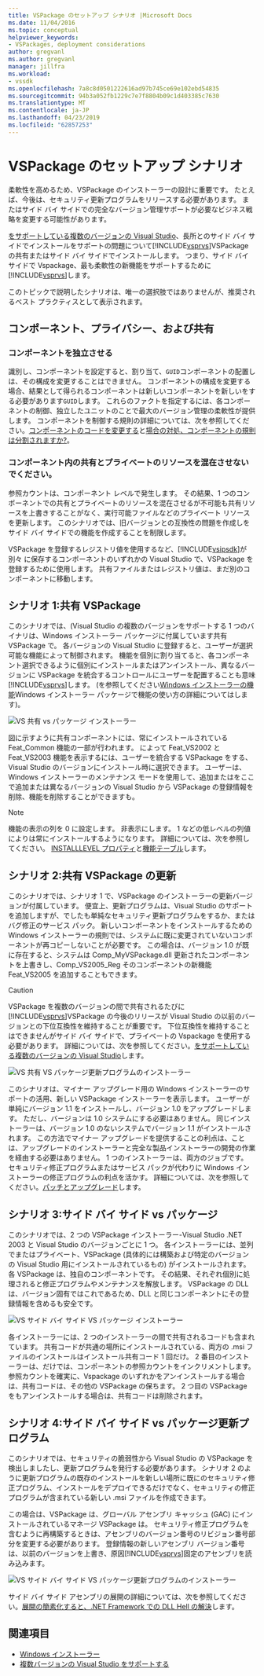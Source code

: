```yaml
---
title: VSPackage のセットアップ シナリオ |Microsoft Docs
ms.date: 11/04/2016
ms.topic: conceptual
helpviewer_keywords:
- VSPackages, deployment considerations
author: gregvanl
ms.author: gregvanl
manager: jillfra
ms.workload:
- vssdk
ms.openlocfilehash: 7a8c8d0501222616ad97b745ce69e102ebd54835
ms.sourcegitcommit: 94b3a052fb1229c7e7f8804b09c1d403385c7630
ms.translationtype: MT
ms.contentlocale: ja-JP
ms.lasthandoff: 04/23/2019
ms.locfileid: "62857253"
---
```

# <a name="vspackage-setup-scenarios"></a>VSPackage のセットアップ シナリオ

柔軟性を高めるため、VSPackage のインストーラーの設計に重要です。 たとえば、今後は、セキュリティ更新プログラムをリリースする必要があります。 またはサイド バイ サイドでの完全なバージョン管理サポートが必要なビジネス戦略を変更する可能性があります。

[をサポートしている複数のバージョンの Visual Studio](../../extensibility/supporting-multiple-versions-of-visual-studio.md)、長所とのサイド バイ サイドでインストールをサポートの問題について[!INCLUDE[vsprvs](../../code-quality/includes/vsprvs_md.md)]VSPackage の共有またはサイド バイ サイドでインストールします。 つまり、サイド バイ サイドで Vspackage、最も柔軟性の新機能をサポートするために[!INCLUDE[vsprvs](../../code-quality/includes/vsprvs_md.md)]します。

このトピックで説明したシナリオは、唯一の選択肢ではありませんが、推奨されるベスト プラクティスとして表示されます。

## <a name="components-privacy-and-sharing"></a>コンポーネント、プライバシー、および共有

### <a name="make-your-components-independent"></a>コンポーネントを独立させる

識別し、コンポーネントを設定すると、割り当て、`GUID`コンポーネントの配置しは、その構成を変更することはできません。 コンポーネントの構成を変更する場合、結果として得られるコンポーネントは新しいコンポーネントを新しいをする必要があります`GUID`します。 これらのファクトを指定するには、各コンポーネントの制御、独立したユニットのことで最大のバージョン管理の柔軟性が提供します。 コンポーネントを制御する規則の詳細については、次を参照してください。[コンポーネントのコードを変更する](/windows/desktop/Msi/changing-the-component-code)と[場合の対処、コンポーネントの規則は分割されますか?](/windows/desktop/Msi/what-happens-if-the-component-rules-are-broken)。

### <a name="do-not-mix-shared-and-private-resources-in-a-component"></a>コンポーネント内の共有とプライベートのリソースを混在させないでください。

参照カウントは、コンポーネント レベルで発生します。 その結果、1 つのコンポーネントでの共有とプライベートのリソースを混在させるが不可能も共有リソースを上書きすることがなく、実行可能ファイルなどのプライベート リソースを更新します。 このシナリオでは、旧バージョンとの互換性の問題を作成しをサイド バイ サイドでの機能を作成することを制限します。

VSPackage を登録するレジストリ値を使用するなど、[!INCLUDE[vsipsdk](../../extensibility/includes/vsipsdk_md.md)]が別々 に保存するコンポーネントのいずれかの Visual Studio で、VSPackage を登録するために使用します。 共有ファイルまたはレジストリ値は、まだ別のコンポーネントに移動します。

## <a name="scenario-1-shared-vspackage"></a>シナリオ 1:共有 VSPackage

このシナリオでは、(Visual Studio の複数のバージョンをサポートする 1 つのバイナリは、Windows インストーラー パッケージに付属しています共有 VSPackage で。 各バージョンの Visual Studio に登録すると、ユーザーが選択可能な機能によって制御されます。 機能を個別に割り当てると、各コンポーネント選択できるように個別にインストールまたはアンインストール、異なるバージョンに VSPackage を統合するコントロールにユーザーを配置することも意味[!INCLUDE[vsprvs](../../code-quality/includes/vsprvs_md.md)]します。 (を参照してください[Windows インストーラーの機能](/windows/desktop/Msi/windows-installer-features)Windows インストーラー パッケージで機能の使い方の詳細についてはします)。

![VS 共有 vs パッケージ インストーラー](../../extensibility/internals/media/vs_sharedpackage.gif "VS_SharedPackage")

図に示すように共有コンポーネントには、常にインストールされている Feat_Common 機能の一部が行われます。 によって Feat_VS2002 と Feat_VS2003 機能を表示するには、ユーザーを統合する VSPackage をする、Visual Studio のバージョンにインストール時に選択できます。 ユーザーは、Windows インストーラーのメンテナンス モードを使用して、追加またはをここで追加または異なるバージョンの Visual Studio から VSPackage の登録情報を削除、機能を削除することができますも。

> [!NOTE]
> 機能の表示の列を 0 に設定します。 非表示にします。 1 などの低レベルの列値によりは常にインストールするようになります。 詳細については、次を参照してください。 [INSTALLLEVEL プロパティ](/windows/desktop/Msi/installlevel)と[機能テーブル](/windows/desktop/Msi/feature-table)します。

## <a name="scenario-2-shared-vspackage-update"></a>シナリオ 2:共有 VSPackage の更新

このシナリオでは、シナリオ 1 で、VSPackage のインストーラーの更新バージョンが付属しています。 便宜上、更新プログラムは、Visual Studio のサポートを追加しますが、でしたも単純なセキュリティ更新プログラムをするか、またはバグ修正のサービス パック。 新しいコンポーネントをインストールするための Windows インストーラーの規則では、システムに既に変更されていないコンポーネントが再コピーしないことが必要です。 この場合は、バージョン 1.0 が既に存在すると、システムは Comp_MyVSPackage.dll 更新されたコンポーネントを上書きし、Comp_VS2005_Reg そのコンポーネントの新機能 Feat_VS2005 を追加することもできます。

> [!CAUTION]
> VSPackage を複数のバージョンの間で共有されるたびに[!INCLUDE[vsprvs](../../code-quality/includes/vsprvs_md.md)]VSPackage の今後のリリースが Visual Studio の以前のバージョンとの下位互換性を維持することが重要です。 下位互換性を維持することはできませんがサイド バイ サイドで、プライベートの Vspackage を使用する必要があります。 詳細については、次を参照してください。[をサポートしている複数のバージョンの Visual Studio](../../extensibility/supporting-multiple-versions-of-visual-studio.md)します。

![VS 共有 VS パッケージ更新プログラムのインストーラー](../../extensibility/internals/media/vs_sharedpackageupdate.gif "VS_SharedPackageUpdate")

このシナリオは、マイナー アップグレード用の Windows インストーラーのサポートの活用、新しい VSPackage インストーラーを表示します。 ユーザーが単純にバージョン 1.1 をインストールし、バージョン 1.0 をアップグレードします。 ただし、バージョンは 1.0 システムにする必要はありません。 同じインストーラーは、バージョン 1.0 のないシステムでバージョン 1.1 がインストールされます。 この方法でマイナー アップグレードを提供することの利点は、ことは、アップグレードのインストーラーと完全な製品インストーラーの開発の作業を経由する必要はありません。 1 つのインストーラーは、両方のジョブです。 セキュリティ修正プログラムまたはサービス パックが代わりに Windows インストーラーの修正プログラムの利点を活かす。 詳細については、次を参照してください。[パッチとアップグレード](/windows/desktop/Msi/patching-and-upgrades)します。

## <a name="scenario-3-side-by-side-vspackage"></a>シナリオ 3:サイド バイ サイド vs パッケージ

このシナリオでは、2 つの VSPackage インストーラー-Visual Studio .NET 2003 と Visual Studio のバージョンごとに 1 つ。 各インストーラーには、並列でまたはプライベート、VSPackage (具体的には構築および特定のバージョンの Visual Studio 用にインストールされているもの) がインストールされます。 各 VSPackage は、独自のコンポーネントです。 その結果、それぞれ個別に処理されると修正プログラムやメンテナンスを解放します。 VSPackage の DLL は、バージョン固有ではこれであるため、DLL と同じコンポーネントにその登録情報を含めるも安全です。

![VS サイド バイ サイド VS パッケージ インストーラー](../../extensibility/internals/media/vs_sbys_package.gif "VS_SbyS_Package")

各インストーラーには、2 つのインストーラーの間で共有されるコードも含まれています。 共有コードが共通の場所にインストールされている、両方の .msi ファイルのインストールはインストール共有コード 1 回だけ。 2 番目のインストーラーは、だけでは、コンポーネントの参照カウントをインクリメントします。 参照カウントを確実に、Vspackage のいずれかをアンインストールする場合は、共有コードは、その他の VSPackage の保ちます。 2 つ目の VSPackage をもアンインストールする場合は、共有コードは削除されます。

## <a name="scenario-4-side-by-side-vspackage-update"></a>シナリオ 4:サイド バイ サイド vs パッケージ更新プログラム

このシナリオでは、セキュリティの脆弱性から Visual Studio の VSPackage を検出しましたし、更新プログラムを発行する必要があります。 シナリオ 2 のように更新プログラムの既存のインストールを新しい場所に既にのセキュリティ修正プログラム、インストールをデプロイできるだけでなく、セキュリティの修正プログラムが含まれている新しい .msi ファイルを作成できます。

この場合は、VSPackage は、グローバル アセンブリ キャッシュ (GAC) にインストールされているマネージ VSPackage は。 セキュリティ修正プログラムを含むように再構築するときは、アセンブリのバージョン番号のリビジョン番号部分を変更する必要があります。 登録情報の新しいアセンブリ バージョン番号は、以前のバージョンを上書き、原因[!INCLUDE[vsprvs](../../code-quality/includes/vsprvs_md.md)]固定のアセンブリを読み込みます。

![VS サイド バイ サイド VS パッケージ更新プログラムのインストーラー](../../extensibility/internals/media/vs_sbys_packageupdate.gif "VS_SbyS_PackageUpdate")

サイド バイ サイド アセンブリの展開の詳細については、次を参照してください。[展開の簡素化すると、.NET Framework での DLL Hell の解決](https://msdn.microsoft.com/library/ms973843.aspx)します。

## <a name="see-also"></a>関連項目

- [Windows インストーラー](/windows/desktop/Msi/windows-installer-portal)
- [複数バージョンの Visual Studio をサポートする](../../extensibility/supporting-multiple-versions-of-visual-studio.md)